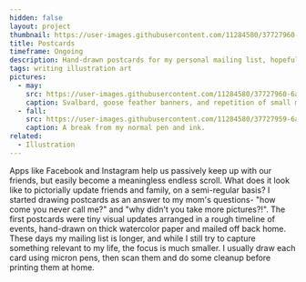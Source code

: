 ```yaml
---
hidden: false
layout: project
thumbnail: https://user-images.githubusercontent.com/11284580/37727960-6affe9a8-2d0f-11e8-85ad-3afa6c929f54.png
title: Postcards
timeframe: Ongoing
description: Hand-drawn postcards for my personal mailing list, hopefully published monthly but at least quarterly. Topics are usually topical, and feature bees and plants on a regular basis.
tags: writing illustration art
pictures:
  - may:
    src: https://user-images.githubusercontent.com/11284580/37727960-6affe9a8-2d0f-11e8-85ad-3afa6c929f54.png
    caption: Svalbard, goose feather banners, and repetition of small mindless shapes <3
  - fall:
    src: https://user-images.githubusercontent.com/11284580/37727959-6aea5750-2d0f-11e8-8fdc-9e9548ef77ab.png
    caption: A break from my normal pen and ink.
related: 
  - Illustration
---
```


Apps like Facebook and Instagram help us passively keep up with our friends, but easily become a meaningless endless scroll. What does it look like to pictorially update friends and family, on a semi-regular basis? I started drawing postcards as an answer to my mom's questions- "how come you never call me?" and "why didn't you take more pictures?!". The first postcards were tiny visual updates arranged in a rough timeline of events, hand-drawn on thick watercolor paper and mailed off back home. These days my mailing list is longer, and while I still try to capture something relevant to my life, the focus is much smaller. I usually draw each card using micron pens, then scan them and do some cleanup before printing them at home.
